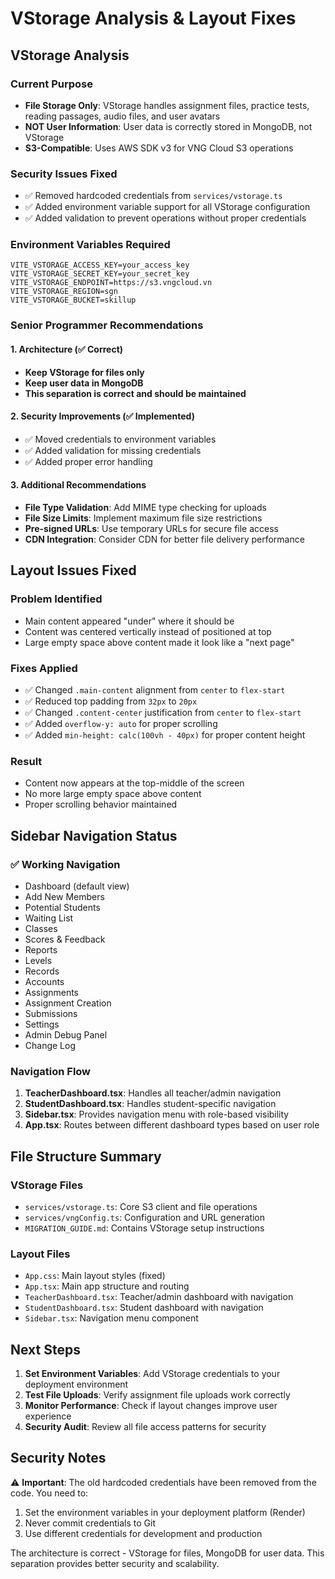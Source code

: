 # VStorage Analysis & Layout Fixes

## VStorage Analysis

### Current Purpose
- **File Storage Only**: VStorage handles assignment files, practice tests, reading passages, audio files, and user avatars
- **NOT User Information**: User data is correctly stored in MongoDB, not VStorage
- **S3-Compatible**: Uses AWS SDK v3 for VNG Cloud S3 operations

### Security Issues Fixed
- ✅ Removed hardcoded credentials from `services/vstorage.ts`
- ✅ Added environment variable support for all VStorage configuration
- ✅ Added validation to prevent operations without proper credentials

### Environment Variables Required
```env
VITE_VSTORAGE_ACCESS_KEY=your_access_key
VITE_VSTORAGE_SECRET_KEY=your_secret_key
VITE_VSTORAGE_ENDPOINT=https://s3.vngcloud.vn
VITE_VSTORAGE_REGION=sgn
VITE_VSTORAGE_BUCKET=skillup
```

### Senior Programmer Recommendations

#### 1. Architecture (✅ Correct)
- **Keep VStorage for files only**
- **Keep user data in MongoDB**
- **This separation is correct and should be maintained**

#### 2. Security Improvements (✅ Implemented)
- ✅ Moved credentials to environment variables
- ✅ Added validation for missing credentials
- ✅ Added proper error handling

#### 3. Additional Recommendations
- **File Type Validation**: Add MIME type checking for uploads
- **File Size Limits**: Implement maximum file size restrictions
- **Pre-signed URLs**: Use temporary URLs for secure file access
- **CDN Integration**: Consider CDN for better file delivery performance

## Layout Issues Fixed

### Problem Identified
- Main content appeared "under" where it should be
- Content was centered vertically instead of positioned at top
- Large empty space above content made it look like a "next page"

### Fixes Applied
- ✅ Changed `.main-content` alignment from `center` to `flex-start`
- ✅ Reduced top padding from `32px` to `20px`
- ✅ Changed `.content-center` justification from `center` to `flex-start`
- ✅ Added `overflow-y: auto` for proper scrolling
- ✅ Added `min-height: calc(100vh - 40px)` for proper content height

### Result
- Content now appears at the top-middle of the screen
- No more large empty space above content
- Proper scrolling behavior maintained

## Sidebar Navigation Status

### ✅ Working Navigation
- Dashboard (default view)
- Add New Members
- Potential Students
- Waiting List
- Classes
- Scores & Feedback
- Reports
- Levels
- Records
- Accounts
- Assignments
- Assignment Creation
- Submissions
- Settings
- Admin Debug Panel
- Change Log

### Navigation Flow
1. **TeacherDashboard.tsx**: Handles all teacher/admin navigation
2. **StudentDashboard.tsx**: Handles student-specific navigation
3. **Sidebar.tsx**: Provides navigation menu with role-based visibility
4. **App.tsx**: Routes between different dashboard types based on user role

## File Structure Summary

### VStorage Files
- `services/vstorage.ts`: Core S3 client and file operations
- `services/vngConfig.ts`: Configuration and URL generation
- `MIGRATION_GUIDE.md`: Contains VStorage setup instructions

### Layout Files
- `App.css`: Main layout styles (fixed)
- `App.tsx`: Main app structure and routing
- `TeacherDashboard.tsx`: Teacher/admin dashboard with navigation
- `StudentDashboard.tsx`: Student dashboard with navigation
- `Sidebar.tsx`: Navigation menu component

## Next Steps

1. **Set Environment Variables**: Add VStorage credentials to your deployment environment
2. **Test File Uploads**: Verify assignment file uploads work correctly
3. **Monitor Performance**: Check if layout changes improve user experience
4. **Security Audit**: Review all file access patterns for security

## Security Notes

⚠️ **Important**: The old hardcoded credentials have been removed from the code. You need to:
1. Set the environment variables in your deployment platform (Render)
2. Never commit credentials to Git
3. Use different credentials for development and production

The architecture is correct - VStorage for files, MongoDB for user data. This separation provides better security and scalability. 